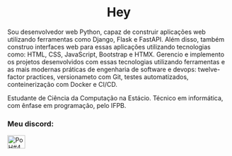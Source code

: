 <h1 align="center">Hey</h1>

<p>
Sou desenvolvedor web Python, capaz de construir aplicações web utilizando ferramentas como Django, Flask e FastAPI. Além disso, também construo interfaces web para essas aplicações utilizando tecnologias como: HTML, CSS, JavaScript, Bootstrap e HTMX. Gerencio e implemento os projetos desenvolvidos com essas tecnologias utilizando ferramentas e as mais modernas práticas de engenharia de software e devops: twelve-factor practices, versionameto com Git, testes automatizados, conteinerização com Docker e CI/CD.

Estudante de Ciência da Computação na Estácio. Técnico em informática, com ênfase em programação, pelo IFPB. 
</p>

<h3 align="left">Meu discord:</h3>
<p align="left">
<a href="https://discord.gg/PoH#4968" target="blank"><img align="center" src="https://raw.githubusercontent.com/rahuldkjain/github-profile-readme-generator/master/src/images/icons/Social/discord.svg" alt="PoH#4968" height="30" width="40" /></a>
</p>
